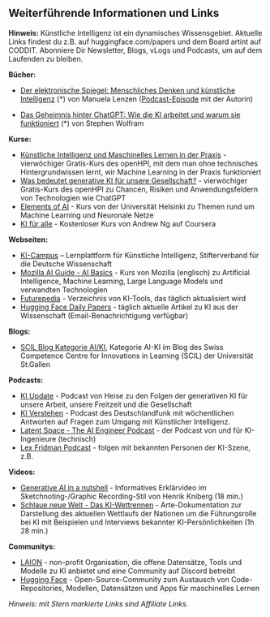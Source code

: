 ## Weiterführende Informationen und Links

**Hinweis:** Künstliche Intelligenz ist ein dynamisches Wissensgebiet. Aktuelle Links findest du z.B. auf huggingface.com/papers und dem Board artint auf CODDIT. Abonniere Dir Newsletter, Blogs, vLogs und Podcasts, um auf dem Laufenden zu bleiben.

**Bücher:**

- [Der elektronische Spiegel: Menschliches Denken und künstliche Intelligenz](https://amzn.to/474vhXX) (*) von Manuela Lenzen ([Podcast-Episode](https://www1.wdr.de/mediathek/audio/wdr5/wdr5-das-philosophische-radio/audio-manuela-lenzen-kuenstliche-intelligenz-100.html) mit der Autorin)

- [Das Geheimnis hinter ChatGPT: Wie die KI arbeitet und warum sie funktioniert](https://amzn.to/4ao2HUG) (*) von Stephen Wolfram

**Kurse:**

- [Künstliche Intelligenz und Maschinelles Lernen in der Praxis](https://open.hpi.de/courses/kipraxis2021) - vierwöchiger Gratis-Kurs des openHPI, mit dem man ohne technisches Hintergrundwissen lernt, wir Machine Learning in der Praxis funktioniert
- [Was bedeutet generative KI für unsere Gesellschaft?](https://open.hpi.de/courses/kizukunft2023) - vierwöchiger Gratis-Kurs des openHPI zu Chancen, Risiken und Anwendungsfeldern von Technologien wie ChatGPT
- [Elements of AI](https://course.elementsofai.com/de/) - Kurs von der Universität Helsinki zu Themen rund um Machine Learning und Neuronale Netze 
- [KI für alle](https://www.coursera.org/learn/ai-for-everyone-de) - Kostenloser Kurs von Andrew Ng auf Coursera

**Webseiten:**

- [KI-Campus](https://www.ki-campus.org) – Lernplattform für Künstliche Intelligenz, Stifterverband für die Deutsche Wissenschaft
- [Mozilla AI Guide - AI Basics](https://ai-guide.future.mozilla.org/content/ai-basics/) - Kurs von Mozilla (englisch) zu Artificial Intelligence, Machine Learning, Large Language Models und verwandten Technologien 
- [Futurepedia](https://www.futurepedia.io/) - Verzeichnis von KI-Tools, das täglich aktualisiert wird
- [Hugging Face Daily Papers](https://huggingface.co/papers) - täglich aktuelle Artikel zu KI aus der Wissenschaft (Email-Benachrichtigung verfügbar)

**Blogs:**

- [SCIL Blog Kategorie AI/KI](https://www.scil.ch/tag/ai-ki/), Kategorie AI-KI im Blog des Swiss Competence Centre for Innovations in Learning (SCIL) der Universität St.Gallen

**Podcasts:**

- [KI Update](https://kiupdate.podigee.io/) - Podcast von Heise zu den Folgen der generativen KI für unsere Arbeit, unsere Freitzeit und die Gesellschaft
- [KI Verstehen](https://www.deutschlandfunk.de/ki-verstehen-102.html) - Podcast des Deutschlandfunk mit wöchentlichen Antworten auf Fragen zum Umgang mit Künstlicher Intelligenz.
- [Latent Space - The AI Engineer Podcast](https://www.latent.space/podcast) - der Podcast von und für KI-Ingenieure (technisch)
- [Lex Fridman Podcast](https://lexfridman.com/podcast/) - folgen mit bekannten Personen der KI-Szene, z.B.

**Videos:**

- [Generative AI in a nutshell](https://www.youtube.com/watch?v=2IK3DFHRFfw) - Informatives Erklärvideo im Sketchnoting-/Graphic Recording-Stil von Henrik Kniberg (18 min.)
- [Schlaue neue Welt - Das KI-Wettrennen](https://www.arte.tv/de/videos/115067-000-A/schlaue-neue-welt-das-ki-wettrennen/) - Arte-Dokumentation zur Darstellung des aktuellen Wettlaufs der Nationen um die Führungsrolle bei KI mit Beispielen und Interviews bekannter KI-Persönlichkeiten (1h 28 min.)

**Communitys:**

- [LAION](https://laion.ai) - non-profit Organisation, die offene Datensätze, Tools und Modelle zu KI anbietet und eine Community auf Discord betreibt
- [Hugging Face](https://huggingface.co/) - Open-Source-Community zum Austausch von Code-Repositories, Modellen, Datensätzen und Apps für maschinelles Lernen

*Hinweis: mit Stern markierte Links sind Affiliate Links.* 
